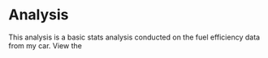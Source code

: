 # Analysis
This analysis is a basic stats analysis conducted on the fuel efficiency data from my car. View the 
